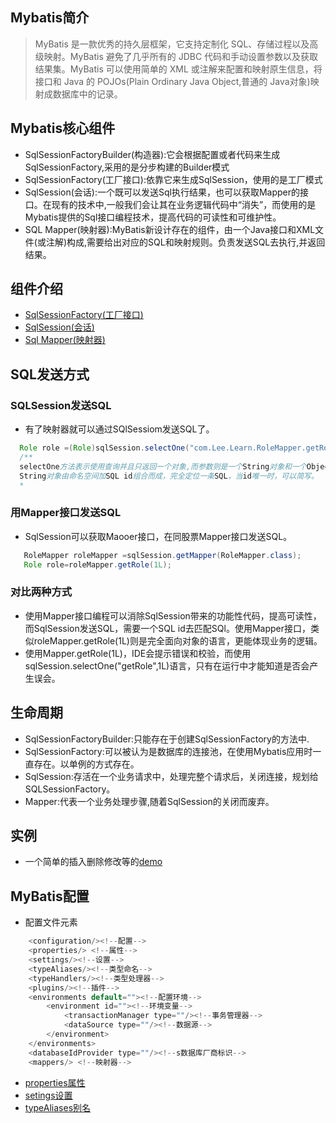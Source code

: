 ## Mybatis简介
>  MyBatis 是一款优秀的持久层框架，它支持定制化 SQL、存储过程以及高级映射。MyBatis 避免了几乎所有的 JDBC 代码和手动设置参数以及获取结果集。MyBatis 可以使用简单的 XML 或注解来配置和映射原生信息，将接口和 Java 的 POJOs(Plain Ordinary Java Object,普通的 Java对象)映射成数据库中的记录。
## Mybatis核心组件
- SqlSessionFactoryBuilder(构造器):它会根据配置或者代码来生成SqlSessionFactory,采用的是分步构建的Builder模式
- SqlSessionFactory(工厂接口):依靠它来生成SqlSession，使用的是工厂模式
- SqlSession(会话):一个既可以发送Sql执行结果，也可以获取Mapper的接口。在现有的技术中,一般我们会让其在业务逻辑代码中“消失”，而使用的是Mybatis提供的Sql接口编程技术，提高代码的可读性和可维护性。
- SQL Mapper(映射器):MyBatis新设计存在的组件，由一个Java接口和XML文件(或注解)构成,需要给出对应的SQL和映射规则。负责发送SQL去执行,并返回结果。
## 组件介绍
- [SqlSessionFactory(工厂接口)](Core%20components/SqlSessionFactory.md)
- [SqlSession(会话)](Core%20components/SqlSession.md)
- [Sql Mapper(映射器)](Core%20components/Mapper.md)
## SQL发送方式
### SQLSession发送SQL
- 有了映射器就可以通过SQlSessiom发送SQL了。
```java
  Role role =(Role)sqlSession.selectOne("com.Lee.Learn.RoleMapper.getRole",1L);
  /**
  selectOne方法表示使用查询并且只返回一个对象,而参数则是一个String对象和一个Object对象。
  String对象由命名空间加SQL id组合而成，完全定位一条SQL，当id唯一时，可以简写。
  *
```
### 用Mapper接口发送SQL
- SqlSession可以获取Maooer接口，在同股票Mapper接口发送SQL。
```java
   RoleMapper roleMapper =sqlSession.getMapper(RoleMapper.class);
   Role role=roleMapper.getRole(1L);
```
### 对比两种方式
- 使用Mapper接口编程可以消除SqlSession带来的功能性代码，提高可读性，而SqlSession发送SQL，需要一个SQL id去匹配SQl。使用Mapper接口，类似roleMapper.getRole(1L)则是完全面向对象的语言，更能体现业务的逻辑。
- 使用Mapper.getRole(1L)，IDE会提示错误和校验，而使用sqlSession.selectOne("getRole",1L)语言，只有在运行中才能知道是否会产生误会。
## 生命周期
- SqlSessionFactoryBuilder:只能存在于创建SqlSessionFactory的方法中.
- SqlSessionFactory:可以被认为是数据库的连接池，在使用Mybatis应用时一直存在。以单例的方式存在。
- SqlSession:存活在一个业务请求中，处理完整个请求后，关闭连接，规划给SQLSessionFactory。
- Mapper:代表一个业务处理步骤,随着SqlSession的关闭而废弃。
## 实例
- 一个简单的插入删除修改等的[demo](Core%20components/Demo.md)
## MyBatis配置
- 配置文件元素
```java
    <configuration/><!--配置-->
    <properties/> <!--属性-->
    <settings/><!--设置-->
    <typeAliases/><!--类型命名-->
    <typeHandlers/><!--类型处理器-->
    <plugins/><!--插件-->
    <environments default=""><!--配置环境-->
        <environment id=""><!--环境变量-->
            <transactionManager type=""/><!--事务管理器-->
            <dataSource type=""/><!--数据源-->
        </environment>
    </environments>
    <databaseIdProvider type=""/><!--s数据库厂商标识-->
    <mappers/> <!--映射器-->
```
- [properties属性](Configuration/properties.md)
- [setings设置](Configuration/settings.md)
- [typeAliases别名](Configuration/typeAliases.md)
